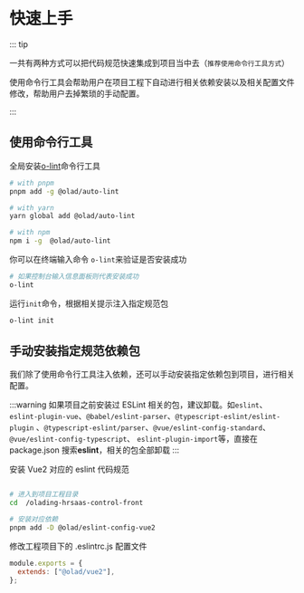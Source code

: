 # 快速上手

::: tip

一共有两种方式可以把代码规范快速集成到项目当中去（`推荐使用命令行工具方式`）

使用命令行工具会帮助用户在项目工程下自动进行相关依赖安装以及相关配置文件修改，帮助用户去掉繁琐的手动配置。

:::

## 使用命令行工具

全局安装[o-lint](/o-lint-cli/intro.md)命令行工具

```bash
# with pnpm
pnpm add -g @olad/auto-lint

# with yarn
yarn global add @olad/auto-lint

# with npm
npm i -g  @olad/auto-lint
```

你可以在终端输入命令 `o-lint`来验证是否安装成功

```bash
# 如果控制台输入信息面板则代表安装成功
o-lint
```

运行`init`命令，根据相关提示注入指定规范包

```bash
o-lint init
```

## 手动安装指定规范依赖包

我们除了使用命令行工具注入依赖，还可以手动安装指定依赖包到项目，进行相关配置。

:::warning
如果项目之前安装过 ESLint 相关的包，建议卸载。如`eslint`、`eslint-plugin-vue`、`@babel/eslint-parser`、`@typescript-eslint/eslint-plugin` 、`@typescript-eslint/parser`、`@vue/eslint-config-standard`、`@vue/eslint-config-typescript`、
`eslint-plugin-import`等，直接在 package.json 搜索**eslint**，相关的包全部卸载
:::

安装 Vue2 对应的 eslint 代码规范

```bash

# 进入到项目工程目录
cd  /olading-hrsaas-control-front

# 安装对应依赖
pnpm add -D @olad/eslint-config-vue2

```

修改工程项目下的 .eslintrc.js 配置文件

```js
module.exports = {
  extends: ["@olad/vue2"],
};
```
